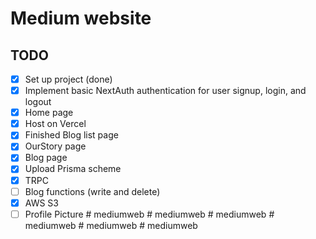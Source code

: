 # Medium website

## TODO

- [x] Set up project (done)
- [x] Implement basic NextAuth authentication for user signup, login, and logout
- [x] Home page
- [x] Host on Vercel
- [x] Finished Blog list page
- [x] OurStory page
- [x] Blog page
- [x] Upload Prisma scheme
- [x] TRPC
- [ ] Blog functions (write and delete)
- [x] AWS S3
- [ ] Profile Picture
#   m e d i u m w e b  
 #   m e d i u m w e b  
 #   m e d i u m w e b  
 #   m e d i u m w e b  
 #   m e d i u m w e b  
 #   m e d i u m w e b  
 